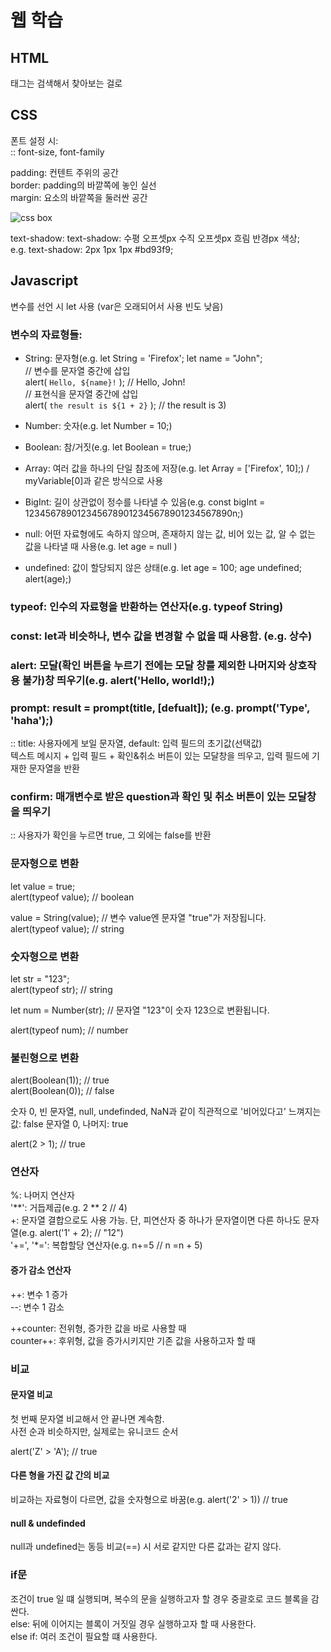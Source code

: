# 웹 학습

## HTML

태그는 검색해서 찾아보는 걸로

## CSS

폰트 설정 시: <link href = '폰트 링크'>  
:: font-size, font-family

padding: 컨텐트 주위의 공간  
border: padding의 바깥쪽에 놓인 실선  
margin: 요소의 바깥쪽을 둘러싼 공간

![css box](https://media.prod.mdn.mozit.cloud/attachments/2014/11/18/9443/63d72109948ccedb5e0f0dd5f9cb3716/box-model.png)

text-shadow: text-shadow: 수평 오프셋px 수직 오프셋px 흐림 반경px 색상;  
e.g. text-shadow: 2px 1px 1px #bd93f9;

## Javascript

변수를 선언 시 let 사용  (var은 오래되어서 사용 빈도 낮음)

### 변수의 자료형들:  

- String: 문자형(e.g. let String = 'Firefox';
  let name = "John";  
// 변수를 문자열 중간에 삽입  
alert( `Hello, ${name}!` ); // Hello, John!  
// 표현식을 문자열 중간에 삽입  
alert( `the result is ${1 + 2}` ); // the result is 3)

- Number: 숫자(e.g. let Number = 10;)
  
- Boolean: 참/거짓(e.g. let Boolean = true;)
  
- Array: 여러 값을 하나의 단일 참조에 저장(e.g. let Array = ['Firefox', 10];) / myVariable[0]과 같은 방식으로 사용
  
- BigInt: 길이 상관없이 정수를 나타낼 수 있음(e.g. const bigInt = 1234567890123456789012345678901234567890n;)
  
- null: 어떤 자료형에도 속하지 않으며, 존재하지 않는 값, 비어 있는 값, 알 수 없는 값을 나타낼 때 사용(e.g. let age = null )

- undefined: 값이 할당되지 않은 상태(e.g. let age = 100; age undefined;  alert(age);)

### typeof: 인수의 자료형을 반환하는 연산자(e.g. typeof String)

### const: let과 비슷하나, 변수 값을 변경할 수 없을 때 사용함. (e.g. 상수)

### alert: 모달(확인 버튼을 누르기 전에는 모달 창를 제외한 나머지와 상호작용 불가)창 띄우기(e.g. alert('Hello, world!);)

### prompt: result = prompt(title, [defualt]); (e.g. prompt('Type', 'haha');)
:: title: 사용자에게 보일 문자열, default: 입력 필드의 초기값(선택값)  
텍스트 메시지 + 입력 필드 + 확인&취소 버튼이 있는 모달창을 띄우고, 입력 필드에 기재한 문자열을 반환

### confirm: 매개변수로 받은 question과 확인 및 취소 버튼이 있는 모달창을 띄우기  
:: 사용자가 확인을 누르면 true, 그 외에는 false를 반환

### 문자형으로 변환

let value = true;  
alert(typeof value); // boolean  

value = String(value); // 변수 value엔 문자열 "true"가 저장됩니다.  
alert(typeof value); // string  

### 숫자형으로 변환

let str = "123";  
alert(typeof str); // string  

let num = Number(str); // 문자열 "123"이 숫자 123으로 변환됩니다.  

alert(typeof num); // number 

### 불린형으로 변환

alert(Boolean(1));  // true  
alert(Boolean(0)); // false  

숫자 0, 빈 문자열, null, undefinded, NaN과 같이 직관적으로 '비어있다고' 느껴지는 값: false
문자열 0, 나머지: true

alert(2 > 1); // true

### 연산자

%: 나머지 연산자  
'**': 거듭제곱(e.g. 2 ** 2 // 4)  
+: 문자열 결합으로도 사용 가능. 단, 피연산자 중 하나가 문자열이면 다른 하나도 문자열(e.g. alert('1' + 2); // "12")  
'+=', '*=': 복합할당 연산자(e.g. n+=5 // n =n + 5)  

#### 증가 감소 연산자

++: 변수 1 증가  
--: 변수 1 감소  

++counter: 전위형, 증가한 값을 바로 사용할 때  
counter++: 후위형, 값을 증가시키지만 기존 값을 사용하고자 할 때

###  비교

#### 문자열 비교

첫 번째 문자열 비교해서 안 끝나면 계속함.  
사전 순과 비슷하지만, 실제로는 유니코드 순서  

alert('Z' > 'A'); // true

#### 다른 형을 가진 값 간의 비교

비교하는 자료형이 다르면, 값을 숫자형으로 바꿈(e.g. alert('2' > 1)) // true

#### null & undefinded

null과 undefined는 동등 비교(==) 시 서로 같지만 다른 값과는 같지 않다.

### if문

조건이 true 일 떄 실행되며, 복수의 문을 실행하고자 할 경우 중괄호로 코드 블록을 감싼다.  
else: 뒤에 이어지는 블록이 거짓일 경우 실행하고자 할 때 사용한다.  
else if: 여러 조건이 필요할 떄 사용한다.  
